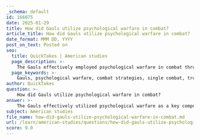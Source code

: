 ```yaml
---
_schema: default
id: 166075
date: 2025-01-29
title: How did Gauls utilize psychological warfare in combat?
article_title: How did Gauls utilize psychological warfare in combat?
date_format: MMM DD, YYYY
post_on_text: Posted on
seo:
  title: QuickTakes | American studies
  page_description: >-
    The Gauls effectively employed psychological warfare in combat through tactics like single combat challenges, gruesome trophy displays, chaotic chariot warfare, surprise ambushes, and leveraging their cultural emphasis on honor and valor to intimidate their enemies.
  page_keywords: >-
    Gauls, psychological warfare, combat strategies, single combat, trophy display, chariot warfare, ambush tactics, cultural practices, intimidation, demoralization
author: QuickTakes
question: >-
    How did Gauls utilize psychological warfare in combat?
answer: >-
    The Gauls effectively utilized psychological warfare as a key component of their combat strategies. This approach was multifaceted and included several tactics designed to intimidate and demoralize their enemies.\n\n1. **Single Combat Challenges**: Gaulish warriors often engaged in single combat, where they would challenge opponents to duels. This practice not only showcased their personal valor but also served to instill fear in their adversaries. The boasting of personal and ancestral deeds before battle was a way to enhance their reputation and intimidate opponents, creating a psychological edge.\n\n2. **Trophy Display**: The decapitation of slain enemies and the display of their heads were common practices among the Gauls. They would preserve notable heads in cedar oil and display them as trophies, which served to demonstrate their prowess in battle and instill fear in their enemies. This gruesome display was a stark reminder of the consequences of defeat and was intended to demoralize opposing forces.\n\n3. **Chariot Warfare**: The use of two-horse chariots allowed Gaulish warriors to create chaos on the battlefield. By launching spear attacks from a distance before dismounting for close combat, they could disrupt enemy formations and create a sense of unpredictability. The sight of chariots charging into battle could be psychologically overwhelming for opponents, contributing to a sense of panic.\n\n4. **Ambush Tactics**: The Gauls often employed ambush tactics, leveraging their knowledge of the terrain to surprise their enemies. This element of surprise not only caught opponents off guard but also played on their fears, as they could never be certain when or where an attack might come.\n\n5. **Cultural Practices**: The tribal nature of Gaulish society emphasized honor and valor, which were deeply ingrained in their cultural identity. This cultural backdrop meant that battles were not just physical confrontations but also contests of bravery and reputation. The psychological impact of fighting for one's tribe and the associated honor could be a powerful motivator, both for Gaulish warriors and a source of intimidation for their foes.\n\nIn summary, the Gauls' use of psychological warfare was a critical aspect of their combat tactics, combining elements of personal valor, gruesome displays of power, and strategic maneuvers to instill fear and uncertainty in their enemies.
subject: American studies
file_name: how-did-gauls-utilize-psychological-warfare-in-combat.md
url: /learn/american-studies/questions/how-did-gauls-utilize-psychological-warfare-in-combat
score: 9.0
---
```


&nbsp;